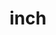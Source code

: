 ---
category: 4-letters
denotation: null
name: inch
reference_link: https://www.etymonline.com/word/inch
root_language: null
root_name: null
title: inch
type: free
word_sums:
- respelling: inch
  sum: 'Inch + '
---